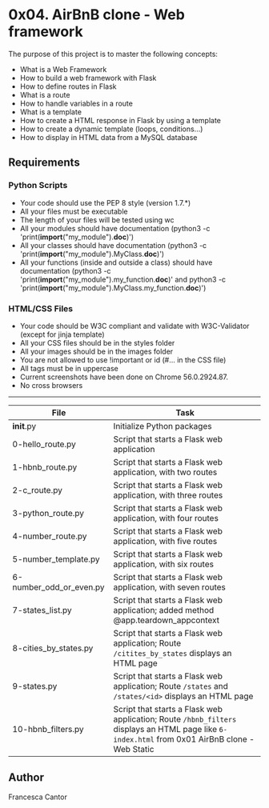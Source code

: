 # 0x04. AirBnB clone - Web framework

The purpose of this project is to master the following concepts:
- What is a Web Framework
- How to build a web framework with Flask
- How to define routes in Flask
- What is a route
- How to handle variables in a route
- What is a template
- How to create a HTML response in Flask by using a template
- How to create a dynamic template (loops, conditions…)
- How to display in HTML data from a MySQL database

## Requirements
### Python Scripts
- Your code should use the PEP 8 style (version 1.7.*)
- All your files must be executable
- The length of your files will be tested using wc
- All your modules should have documentation (python3 -c 'print(__import__("my_module").__doc__)')
- All your classes should have documentation (python3 -c 'print(__import__("my_module").MyClass.__doc__)')
- All your functions (inside and outside a class) should have documentation (python3 -c 'print(__import__("my_module").my_function.__doc__)' and python3 -c 'print(__import__("my_module").MyClass.my_function.__doc__)')

### HTML/CSS Files
- Your code should be W3C compliant and validate with W3C-Validator (except for jinja template)
- All your CSS files should be in the styles folder
- All your images should be in the images folder
- You are not allowed to use !important or id (#... in the CSS file)
- All tags must be in uppercase
- Current screenshots have been done on Chrome 56.0.2924.87.
- No cross browsers

---
File | Task
---|---
__init__.py | Initialize Python packages
0-hello_route.py | Script that starts a Flask web application
1-hbnb_route.py | Script that starts a Flask web application, with two routes
2-c_route.py | Script that starts a Flask web application, with three routes
3-python_route.py | Script that starts a Flask web application, with four routes
4-number_route.py | Script that starts a Flask web application, with five routes
5-number_template.py | Script that starts a Flask web application, with six routes
6-number_odd_or_even.py | Script that starts a Flask web application, with seven routes
7-states_list.py | Script that starts a Flask web application; added method @app.teardown_appcontext
8-cities_by_states.py | Script that starts a Flask web application; Route ```/citites_by_states``` displays an HTML page
9-states.py | Script that starts a Flask web application; Route ```/states``` and ```/states/<id>``` displays an HTML page
10-hbnb_filters.py | Script that starts a Flask web application; Route ```/hbnb_filters``` displays an HTML page like ```6-index.html``` from 0x01 AirBnB clone - Web Static

## Author
Francesca Cantor